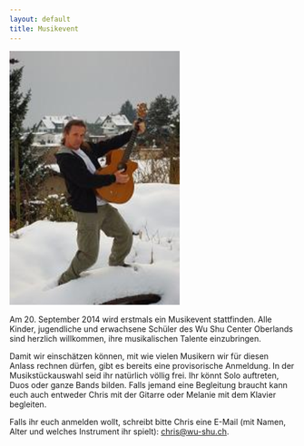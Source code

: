 ```yaml
---
layout: default
title: Musikevent
---
```


<img class="right" src="/images/chris_gitarre.jpg" alt="Musikevent" width="300px">

Am 20. September 2014 wird erstmals ein Musikevent stattfinden. Alle Kinder, jugendliche und erwachsene Schüler des Wu Shu Center Oberlands sind herzlich willkommen, ihre musikalischen Talente einzubringen. 

Damit wir einschätzen können, mit wie vielen Musikern wir für diesen Anlass rechnen dürfen, gibt es bereits eine provisorische Anmeldung. In der Musikstückauswahl seid ihr natürlich völlig frei. Ihr könnt Solo auftreten, Duos oder ganze Bands bilden. Falls jemand eine Begleitung braucht kann euch auch entweder Chris mit der Gitarre oder Melanie mit dem Klavier begleiten.

Falls ihr euch anmelden wollt, schreibt bitte Chris eine E-Mail (mit Namen, Alter und welches Instrument ihr spielt): <a href=mailto:chris@wu-shu.ch>chris@wu-shu.ch</a>.